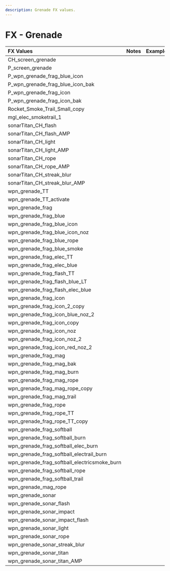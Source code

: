 ```yaml
---
description: Grenade FX values.
---
```


# FX - Grenade

| FX Values | Notes | Examples |
| :--- | :--- | :--- |
| CH\_screen\_grenade |  |  |
| P\_screen\_grenade |  |  |
| P\_wpn\_grenade\_frag\_blue\_icon |  |  |
| P\_wpn\_grenade\_frag\_blue\_icon\_bak |  |  |
| P\_wpn\_grenade\_frag\_icon |  |  |
| P\_wpn\_grenade\_frag\_icon\_bak |  |  |
| Rocket\_Smoke\_Trail\_Small\_copy |  |  |
| mgl\_elec\_smoketrail\_1 |  |  |
| sonarTitan\_CH\_flash |  |  |
| sonarTitan\_CH\_flash\_AMP |  |  |
| sonarTitan\_CH\_light |  |  |
| sonarTitan\_CH\_light\_AMP |  |  |
| sonarTitan\_CH\_rope |  |  |
| sonarTitan\_CH\_rope\_AMP |  |  |
| sonarTitan\_CH\_streak\_blur |  |  |
| sonarTitan\_CH\_streak\_blur\_AMP |  |  |
| wpn\_grenade\_TT |  |  |
| wpn\_grenade\_TT\_activate |  |  |
| wpn\_grenade\_frag |  |  |
| wpn\_grenade\_frag\_blue |  |  |
| wpn\_grenade\_frag\_blue\_icon |  |  |
| wpn\_grenade\_frag\_blue\_icon\_noz |  |  |
| wpn\_grenade\_frag\_blue\_rope |  |  |
| wpn\_grenade\_frag\_blue\_smoke |  |  |
| wpn\_grenade\_frag\_elec\_TT |  |  |
| wpn\_grenade\_frag\_elec\_blue |  |  |
| wpn\_grenade\_frag\_flash\_TT |  |  |
| wpn\_grenade\_frag\_flash\_blue\_LT |  |  |
| wpn\_grenade\_frag\_flash\_elec\_blue |  |  |
| wpn\_grenade\_frag\_icon |  |  |
| wpn\_grenade\_frag\_icon\_2\_copy |  |  |
| wpn\_grenade\_frag\_icon\_blue\_noz\_2 |  |  |
| wpn\_grenade\_frag\_icon\_copy |  |  |
| wpn\_grenade\_frag\_icon\_noz |  |  |
| wpn\_grenade\_frag\_icon\_noz\_2 |  |  |
| wpn\_grenade\_frag\_icon\_red\_noz\_2 |  |  |
| wpn\_grenade\_frag\_mag |  |  |
| wpn\_grenade\_frag\_mag\_bak |  |  |
| wpn\_grenade\_frag\_mag\_burn |  |  |
| wpn\_grenade\_frag\_mag\_rope |  |  |
| wpn\_grenade\_frag\_mag\_rope\_copy |  |  |
| wpn\_grenade\_frag\_mag\_trail |  |  |
| wpn\_grenade\_frag\_rope |  |  |
| wpn\_grenade\_frag\_rope\_TT |  |  |
| wpn\_grenade\_frag\_rope\_TT\_copy |  |  |
| wpn\_grenade\_frag\_softball |  |  |
| wpn\_grenade\_frag\_softball\_burn |  |  |
| wpn\_grenade\_frag\_softball\_elec\_burn |  |  |
| wpn\_grenade\_frag\_softball\_electrail\_burn |  |  |
| wpn\_grenade\_frag\_softball\_electricsmoke\_burn |  |  |
| wpn\_grenade\_frag\_softball\_rope |  |  |
| wpn\_grenade\_frag\_softball\_trail |  |  |
| wpn\_grenade\_mag\_rope |  |  |
| wpn\_grenade\_sonar |  |  |
| wpn\_grenade\_sonar\_flash |  |  |
| wpn\_grenade\_sonar\_impact |  |  |
| wpn\_grenade\_sonar\_impact\_flash |  |  |
| wpn\_grenade\_sonar\_light |  |  |
| wpn\_grenade\_sonar\_rope |  |  |
| wpn\_grenade\_sonar\_streak\_blur |  |  |
| wpn\_grenade\_sonar\_titan |  |  |
| wpn\_grenade\_sonar\_titan\_AMP |  |  |

